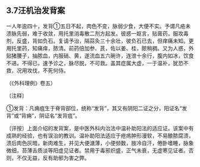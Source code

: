 ## 3.7汪机治发背案

一人年逾四十，发背①五日不起，肉色不变，脉弱少食，大便不实。予谓凡疮未溃脉先弱，难于收敛，用托里消毒散二剂方起发。彼惑一妪言，贴膏药，服攻毒剂，反盛，背如负石。复请予治，隔蒜灸三十余壮，彼负石已去，但痒痛未知。更用托里药，知痛痒，脓清。前药倍加参、芪，佐以姜、桂，脓稍稠。又为人惑，外贴猪腰子，抽脓血，内服硝、黄，遂流血五六碗许，连泄十余行，腹内如冰，饮食不进。不得已，速予诊之，脉尽脱，不可救。盖其症属大虚，一于温补，犹恐不救，况用攻伐，不死何侍。

（《外科理例》卷五）

〔注释〕

①发背：凡痈疽生于脊背部位，统称“发背”，其又有阴阳二证之分，阳证名“发背”或“背痈”，阴证名“发背疽”。

〔评按〕上面介绍的发背案，是中医外科内治法中温补助阳法的适应证。该案中有成熟的经验，也有误治的教训。温补助阳法适应于疮疡肿形漫软，不易酿脓腐溃，溃后肉色灰暗，新肉难生，并见大便溏薄，小便频数，肢冷自汗，倦卧嗜睡，脉象微细，苔薄舌质淡等阳虚见证者。禁用于毒邪炽盛，正气未衰，无虚寒见证者。否则，不仅无益，反有助邪为害之弊。
